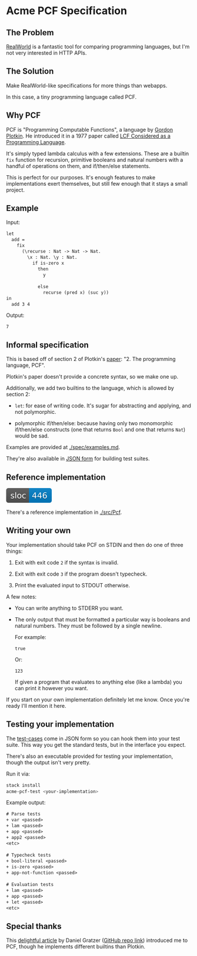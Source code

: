 # Acme PCF Specification

## The Problem

[RealWorld](https://github.com/gothinkster/realworld) is a fantastic tool for comparing programming languages, but I'm not very interested in HTTP APIs.

## The Solution

Make RealWorld-like specifications for more things than webapps.

In this case, a tiny programming language called PCF.

## Why PCF

PCF is "Programming Computable Functions", a language by [Gordon Plotkin](https://en.wikipedia.org/wiki/Gordon_Plotkin). He introduced it in a 1977 paper called [LCF Considered as a Programming Language](http://homepages.inf.ed.ac.uk/gdp/publications/LCF.pdf).

It's simply typed lambda calculus with a few extensions. These are a builtin `fix` function for recursion, primitive booleans and natural numbers with a handful of operations on them, and if/then/else statements.

This is perfect for our purposes. It's enough features to make implementations exert themselves, but still few enough that it stays a small project.

## Example

Input:
```
let
  add =
    fix
      (\recurse : Nat -> Nat -> Nat.
        \x : Nat. \y : Nat.
          if is-zero x
            then
              y

            else
              recurse (pred x) (suc y))
in
  add 3 4
```

Output:
```
7
```

## Informal specification

This is based off of section 2 of Plotkin's [paper](http://homepages.inf.ed.ac.uk/gdp/publications/LCF.pdf): "2. The programming language, PCF".

Plotkin's paper doesn't provide a concrete syntax, so we make one up.

Additionally, we add two builtins to the language, which is allowed by section 2:

+ `let`: for ease of writing code. It's sugar for abstracting and applying, and not polymorphic.

+ polymorphic if/then/else: because having only two monomorphic if/then/else constructs (one that returns `Bool` and one that returns `Nat`) would be sad.

Examples are provided at [./spec/examples.md](./spec/examples.md).

They're also available in [JSON form](./spec/examples.json) for building test suites.

## Reference implementation

![sloc](./impl/misc/generated/sloc.svg)

There's a reference implementation in [./src/Pcf](./src/Pcf).

## Writing your own

Your implementation should take PCF on STDIN and then do one of three things:

1. Exit with exit code `2` if the syntax is invalid.

2. Exit with exit code `3` if the program doesn't typecheck.

3. Print the evaluated input to STDOUT otherwise.

A few notes:

+ You can write anything to STDERR you want.

+ The only output that must be formatted a particular way is booleans and natural numbers. They must be followed by a single newline.

    For example:
    ```
    true
    ```

    Or:
    ```
    123
    ```

    If given a program that evaluates to anything else (like a lambda) you can print it however you want.

If you start on your own implementation definitely let me know. Once you're ready I'll mention it here.

## Testing your implementation

The [test-cases](./spec/examples.json) come in JSON form so you can hook them into your test suite. This way you get the standard tests, but in the interface you expect.

There's also an executable provided for testing your implementation, though the output isn't very pretty.

Run it via:
```sh
stack install
acme-pcf-test <your-implementation>
```

Example output:
```
# Parse tests
+ var <passed>
+ lam <passed>
+ app <passed>
+ app2 <passed>
<etc>

# Typecheck tests
+ bool-literal <passed>
+ is-zero <passed>
+ app-not-function <passed>

# Evaluation tests
+ lam <passed>
+ app <passed>
+ let <passed>
<etc>
```

## Special thanks

This [delightful article](https://jozefg.bitbucket.io/posts/2015-03-24-pcf.html) by Daniel Gratzer ([GitHub repo link](https://github.com/jozefg/pcf)) introduced me to PCF, though he implements different builtins than Plotkin.
